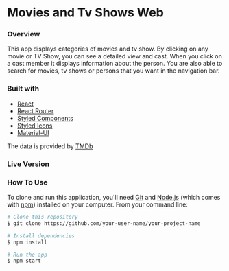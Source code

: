 # Movies and Tv Shows Web

### Overview
This app displays categories of movies and tv show.
By clicking on any movie or TV Show, you can see a detailed view and cast.
When you click on a cast member it displays information about the person.
You are also able to search for movies, tv shows or persons that you want in the navigation bar.

### Built with 
- [React](https://reactjs.org/)
- [React Router](https://reactrouter.com/)
- [Styled Components](https://styled-components.com/)
- [Styled Icons](https://styled-icons.js.org/)
- [Material-UI](https://material-ui.com/)

The data is provided by [TMDb](https://www.themoviedb.org/)

### Live Version


### How To Use


To clone and run this application, you'll need [Git](https://git-scm.com) and [Node.js](https://nodejs.org/en/download/) (which comes with [npm](http://npmjs.com)) installed on your computer. From your command line:

```bash
# Clone this repository
$ git clone https://github.com/your-user-name/your-project-name

# Install dependencies
$ npm install

# Run the app
$ npm start
```